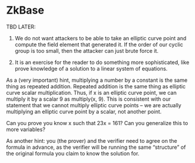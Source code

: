# ZkBase

TBD LATER:

1. We do not want attackers to be able to take an elliptic curve point and compute the field element that generated it. If the order of our cyclic group is too small, then the attacker can just brute force it.

2. It is an exercise for the reader to do something more sophisticated, like prove knowledge of a solution to a linear system of equations.


As a (very important) hint, multiplying a number by a constant is the same thing as repeated addition. Repeated addition is the same thing as elliptic curve scalar multiplication. Thus, if x is an elliptic curve point, we can multiply it by a scalar 9 as multiply(x, 9). This is consistent with our statement that we cannot multiply elliptic curve points – we are actually multiplying an elliptic curve point by a scalar, not another point.


Can you prove you know x such that 23x = 161? Can you generalize this to more variables?


As another hint: you (the prover) and the verifier need to agree on the formula in advance, as the verifier will be running the same “structure” of the original formula you claim to know the solution for.

